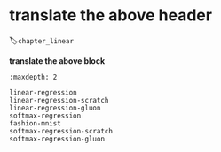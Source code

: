<!--
# Linear Neural Networks
-->

# __translate the above header__
:label:`chapter_linear`

<!--
Before we get into the details of deep neural networks, we need to cover the basics of neural network training. In this chapter, we will cover the entire training process, including defining simple neural network architecures, handling data, specifying a loss function, and training the model. In order to make things easier to grasp, we begin with the simplest concepts. Fortunately, classic statistical learning techniques such as linear and logistic regression can be cast as *shallow* neural networks. Starting from these classic algorthms, we'll introduce you to the basics, providing the basis for more complex techniques such as softmax regression (introduced at the end of this chapter) and multilayer perceptrons (introduced in the next chapter).
-->

__translate the above block__

```toc
:maxdepth: 2

linear-regression
linear-regression-scratch
linear-regression-gluon
softmax-regression
fashion-mnist
softmax-regression-scratch
softmax-regression-gluon
```

